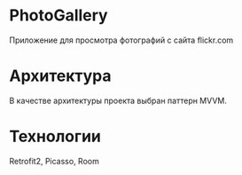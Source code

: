 # PhotoGallery

Приложение для просмотра фотографий с сайта flickr.com

# Архитектура
В качестве архитектуры проекта выбран паттерн MVVM.

# Технологии
Retrofit2, Picasso, Room
